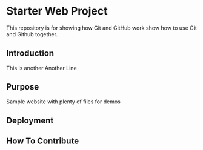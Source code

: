 # Starter Web Project

This repository is for showing how Git and GitHub work
show how to use Git and Github together.

## Introduction

This is another
Another
Line

## Purpose

Sample website with plenty of files for demos

## Deployment

## How To Contribute


